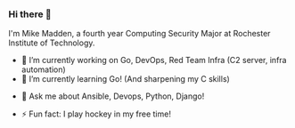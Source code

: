 ### Hi there 👋
I'm Mike Madden, a fourth year Computing Security Major at Rochester Institute of Technology.


<!--
**mikemaddem/mikemaddem** is a ✨ _special_ ✨ repository because its `README.md` (this file) appears on your GitHub profile.
--->
- 🔭 I’m currently working on Go, DevOps, Red Team Infra (C2 server, infra automation)
- 🌱 I’m currently learning Go! (And sharpening my C skills)
<!--- 👯 I’m looking to collaborate on ...
- 🤔 I’m looking for help with ...--->
- 💬 Ask me about Ansible, Devops, Python, Django!
<!--- 📫 How to reach me: via LinkedIn
- 😄 Pronouns: ...-->
- ⚡ Fun fact: I play hockey in my free time!

